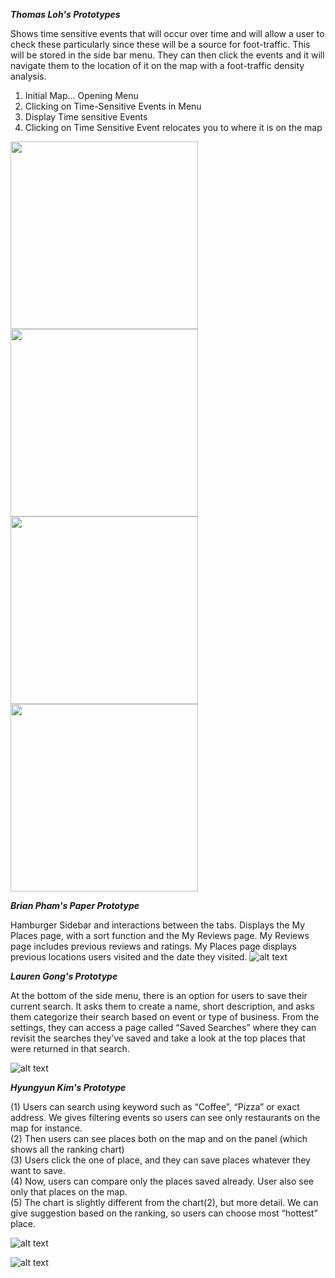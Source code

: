 ***Thomas Loh's Prototypes***

Shows time sensitive events that will occur over time and will allow a user to check these particularly since these will be a source for foot-traffic. This will be stored in the side bar menu. They can then click the events and it will navigate them to the location of it on the map with a foot-traffic density analysis.
1. Initial Map... Opening Menu
2. Clicking on Time-Sensitive Events in Menu 
3. Display Time sensitive Events
4. Clicking on Time Sensitive Event relocates you to where it is on the map

<img src="https://github.com/withyuns/cogsmap/blob/master/images/ThomasStep1.jpg" width="300"> <img src="https://github.com/withyuns/cogsmap/blob/master/images/ThomasStep2.jpg" width="300"> <img src="https://github.com/withyuns/cogsmap/blob/master/images/ThomasStep3.jpg" width="300"> <img src="https://github.com/withyuns/cogsmap/blob/master/images/ThomasStep4.jpg" width="300">

***Brian Pham's Paper Prototype***

Hamburger Sidebar and interactions between the tabs. Displays the My Places page, with a sort function and the My Reviews page. My Reviews page includes previous reviews and ratings. My Places page displays previous locations users visited and the date they visited.
![alt text](https://github.com/withyuns/cogsmap/blob/master/images/PaperPrototype2.jpg "Hamburger Sidebar with multiple tabs such as Places, Reviews and Settings")

***Lauren Gong's Prototype***

At the bottom of the side menu, there is an option for users to save their current search. It asks them to create a name, short description, and asks them categorize their search based on event or type of business. From the settings, they can access a page called “Saved Searches” where they can revisit the searches they’ve saved and take a look at the top places that were returned in that search. 

![alt text](https://github.com/withyuns/cogsmap/blob/dcf043bbc472e1630a7e1c7f95c5ff650017664b/images/PaperPrototype_Lauren.jpg "Save current search functionality")

***Hyungyun Kim's Prototype***

(1) Users can search using keyword such as “Coffee”, “Pizza” or exact address. We gives filtering events so users can see only restaurants on the map for instance.<br>
(2) Then users can see places both on the map and on the panel (which shows all the ranking chart)<br>
(3) Users click the one of place, and they can save places whatever they want to save.<br>
(4) Now, users can compare only the places saved already. User also see only that places on the map.<br>
(5) The chart is slightly different from the chart(2), but more detail. We can give suggestion based on the ranking, so users can choose most “hottest” place.<br>

![alt text](https://github.com/withyuns/cogsmap/blob/master/images/yun_prototype2_1.jpg "First screen")


![alt text](https://github.com/withyuns/cogsmap/blob/master/images/yun_prototype2_2.jpg "Second screen")
